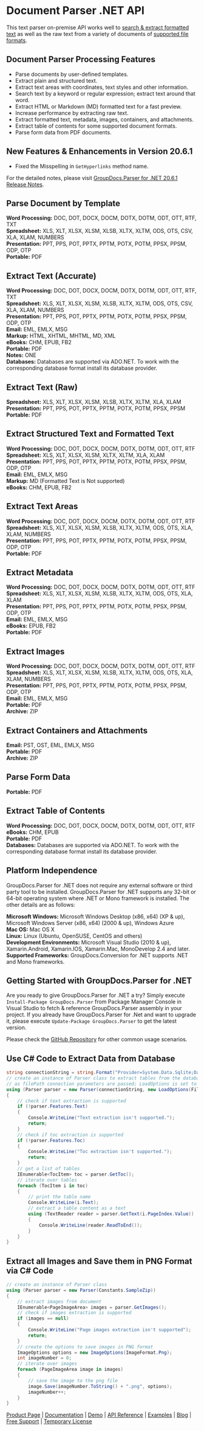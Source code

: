 # Document Parser .NET API

This text parser on-premise API works well to [search & extract formatted text](https://products.groupdocs.com/parser/net) as well as the raw text from a variety of documents of [supported file formats](https://docs.groupdocs.com/parser/net/supported-document-formats/).

## Document Parser Processing Features

- Parse documents by user-defined templates.
- Extract plain and structured text.
- Extract text areas with coordinates, text styles and other information.
- Search text by a keyword or regular expression; extract text around that word.
- Extract HTML or Markdown (MD) formatted text for a fast preview.
- Increase performance by extracting raw text.
- Extract formatted text, metadata, images, containers, and attachments.
- Extract table of contents for some supported document formats.
- Parse form data from PDF documents.

## New Features & Enhancements in Version 20.6.1

- Fixed the Misspelling in `GetHyperlinks` method name.

For the detailed notes, please visit [GroupDocs.Parser for .NET 20.6.1 Release Notes](https://docs.groupdocs.com/parser/net/groupdocs-parser-for-net-20-6-1-release-notes/).

## Parse Document by Template

**Word Processing:** DOC, DOT, DOCX, DOCM, DOTX, DOTM, ODT, OTT, RTF, TXT\
**Spreadsheet:** XLS, XLT, XLSX, XLSM, XLSB, XLTX, XLTM, ODS, OTS, CSV, XLA, XLAM, NUMBERS\
**Presentation:** PPT, PPS, POT, PPTX, PPTM, POTX, POTM, PPSX, PPSM, ODP, OTP\
**Portable:** PDF

## Extract Text (Accurate)

**Word Processing:** DOC, DOT, DOCX, DOCM, DOTX, DOTM, ODT, OTT, RTF, TXT\
**Spreadsheet:** XLS, XLT, XLSX, XLSM, XLSB, XLTX, XLTM, ODS, OTS, CSV, XLA, XLAM, NUMBERS\
**Presentation:** PPT, PPS, POT, PPTX, PPTM, POTX, POTM, PPSX, PPSM, ODP, OTP\
**Email:** EML, EMLX, MSG\
**Markup:** HTML, XHTML, MHTML, MD, XML\
**eBooks:** CHM, EPUB, FB2\
**Portable:** PDF\
**Notes:** ONE\
**Databases:** Databases are supported via ADO.NET. To work with the corresponding database format install its database provider.

## Extract Text (Raw)

**Spreadsheet:** XLS, XLT, XLSX, XLSM, XLSB, XLTX, XLTM, XLA, XLAM\
**Presentation:** PPT, PPS, POT, PPTX, PPTM, POTX, POTM, PPSX, PPSM\
**Portable:** PDF

## Extract Structured Text and Formatted Text

**Word Processing:** DOC, DOT, DOCX, DOCM, DOTX, DOTM, ODT, OTT, RTF\
**Spreadsheet:** XLS, XLT, XLSX, XLSM, XLTX, XLTM, XLA, XLAM\
**Presentation:** PPT, PPS, POT, PPTX, PPTM, POTX, POTM, PPSX, PPSM, ODP, OTP\
**Email:** EML, EMLX, MSG\
**Markup:** MD (Formatted Text is Not supported)\
**eBooks:** CHM, EPUB, FB2

## Extract Text Areas

**Word Processing:** DOC, DOT, DOCX, DOCM, DOTX, DOTM, ODT, OTT, RTF\
**Spreadsheet:** XLS, XLT, XLSX, XLSM, XLSB, XLTX, XLTM, ODS, OTS, XLA, XLAM, NUMBERS\
**Presentation:** PPT, PPS, POT, PPTX, PPTM, POTX, POTM, PPSX, PPSM, ODP, OTP\
**Portable:** PDF

## Extract Metadata

**Word Processing:** DOC, DOT, DOCX, DOCM, DOTX, DOTM, ODT, OTT, RTF\
**Spreadsheet:** XLS, XLT, XLSX, XLSM, XLSB, XLTX, XLTM, ODS, OTS, XLA, XLAM\
**Presentation:** PPT, PPS, POT, PPTX, PPTM, POTX, POTM, PPSX, PPSM, ODP, OTP\
**Email:** EML, EMLX, MSG\
**eBooks:** EPUB, FB2\
**Portable:** PDF

## Extract Images

**Word Processing:** DOC, DOT, DOCX, DOCM, DOTX, DOTM, ODT, OTT, RTF\
**Spreadsheet:** XLS, XLT, XLSX, XLSM, XLSB, XLTX, XLTM, ODS, OTS, XLA, XLAM, NUMBERS\
**Presentation:** PPT, PPS, POT, PPTX, PPTM, POTX, POTM, PPSX, PPSM, ODP, OTP\
**Email:** EML, EMLX, MSG\
**Portable:** PDF\
**Archive:** ZIP

## Extract Containers and Attachments

**Email:** PST, OST, EML, EMLX, MSG\
**Portable:** PDF\
**Archive:** ZIP

## Parse Form Data

**Portable:** PDF

## Extract Table of Contents

**Word Processing:** DOC, DOT, DOCX, DOCM, DOTX, DOTM, ODT, OTT, RTF\
**eBooks:** CHM, EPUB\
**Portable:** PDF\
**Databases:** Databases are supported via ADO.NET. To work with the corresponding database format install its database provider.

## Platform Independence

GroupDocs.Parser for .NET does not require any external software or third party tool to be installed. GroupDocs.Parser for .NET supports any 32-bit or 64-bit operating system where .NET or Mono framework is installed. The other details are as follows:

**Microsoft Windows:** Microsoft Windows Desktop (x86, x64) (XP & up), Microsoft Windows Server (x86, x64) (2000 & up), Windows Azure\
**Mac OS:** Mac OS X\
**Linux:** Linux (Ubuntu, OpenSUSE, CentOS and others)\
**Development Environments:** Microsoft Visual Studio (2010 & up), Xamarin.Android, Xamarin.IOS, Xamarin.Mac, MonoDevelop 2.4 and later.\
**Supported Frameworks:** GroupDocs.Conversion for .NET  supports .NET and Mono frameworks.

## Getting Started with GroupDocs.Parser for .NET

Are you ready to give GroupDocs.Parser for .NET a try? Simply execute `Install-Package GroupDocs.Parser` from Package Manager Console in Visual Studio to fetch & reference GroupDocs.Parser assembly in your project. If you already have GroupDocs.Parser for .Net and want to upgrade it, please execute `Update-Package GroupDocs.Parser` to get the latest version.

Please check the [GitHub Repository](https://github.com/groupdocs-parser/GroupDocs.Parser-for-.NET) for other common usage scenarios.

## Use C# Code to Extract Data from Database

```csharp
string connectionString = string.Format("Provider=System.Data.Sqlite;Data Source={0};Version=3;", "database.db");
// create an instance of Parser class to extract tables from the database
// as filePath connection parameters are passed; LoadOptions is set to Database file format
using (Parser parser = new Parser(connectionString, new LoadOptions(FileFormat.Database)))
{
    // check if text extraction is supported
    if (!parser.Features.Text)
    {
        Console.WriteLine("Text extraction isn't supported.");
        return;
    }
    // check if toc extraction is supported
    if (!parser.Features.Toc)
    {
        Console.WriteLine("Toc extraction isn't supported.");
        return;
    }
    // get a list of tables
    IEnumerable<TocItem> toc = parser.GetToc();
    // iterate over tables
    foreach (TocItem i in toc)
    {
        // print the table name
        Console.WriteLine(i.Text);
        // extract a table content as a text
        using (TextReader reader = parser.GetText(i.PageIndex.Value))
        {
            Console.WriteLine(reader.ReadToEnd());
        }
    }
}
```

## Extract all Images and Save them in PNG Format via C# Code

```csharp
// create an instance of Parser class
using (Parser parser = new Parser(Constants.SampleZip))
{
    // extract images from document
    IEnumerable<PageImageArea> images = parser.GetImages();
    // check if images extraction is supported
    if (images == null)
    {
        Console.WriteLine("Page images extraction isn't supported");
        return;
    }
    // create the options to save images in PNG format
    ImageOptions options = new ImageOptions(ImageFormat.Png);
    int imageNumber = 0;
    // iterate over images
    foreach (PageImageArea image in images)
    {
        // save the image to the png file
        image.Save(imageNumber.ToString() + ".png", options);
        imageNumber++;
    }
}
```

[Product Page](https://products.groupdocs.com/parser/net) | [Documentation](https://docs.groupdocs.com/parser/net/) | [Demo](https://products.groupdocs.app/parser/family) | [API Reference](https://apireference.groupdocs.com/net/parser) | [Examples](https://github.com/groupdocs-parser/GroupDocs.Parser-for-.NET) | [Blog](https://blog.groupdocs.com/category/parser/) | [Free Support](https://forum.groupdocs.com/c/parser) | [Temporary License](https://purchase.groupdocs.com/temporary-license)
